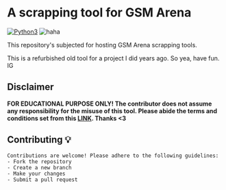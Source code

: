 # A scrapping tool for GSM Arena
[![Python3](https://img.shields.io/badge/language-Python3-red)](https://www.python.org/downloads/)
![haha](https://img.shields.io/badge/status-on_progress%20%F0%9F%9A%A7-yellow)

This repository's subjected for hosting GSM Arena scrapping tools.

This is a refurbished old tool for a project I did years ago. So yea, have fun. IG

## Disclaimer

**FOR EDUCATIONAL PURPOSE ONLY! The contributor does not assume any responsibility for the misuse of this tool. Please abide the terms and conditions set from this [LINK](https://www.gsmarena.com/robots.txt). Thanks <3**


## Contributing 💡

```{yaml}
Contributions are welcome! Please adhere to the following guidelines:
- Fork the repository
- Create a new branch
- Make your changes
- Submit a pull request
```